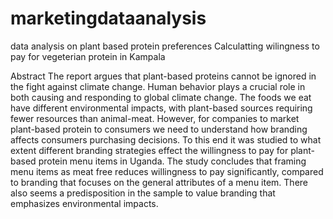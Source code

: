 # marketingdataanalysis
data analysis on plant based protein preferences
Calculatting wilingness to pay for vegeterian protein in Kampala

Abstract
The report argues that plant-based proteins cannot be ignored in the fight against climate change. Human behavior plays a crucial role in both causing and responding to global climate change. The foods we eat have different environmental impacts, with plant-based sources requiring fewer resources than animal-meat. However, for companies to market plant-based protein to consumers we need to understand how branding affects consumers purchasing decisions. To this end it was studied to what extent different branding strategies effect the willingness to pay for plant-based protein menu items in Uganda. The study concludes that framing menu items as meat free reduces willingness to pay significantly, compared to branding that focuses on the general attributes of a menu item. There also seems a predisposition in the sample to value branding that emphasizes environmental impacts.    
